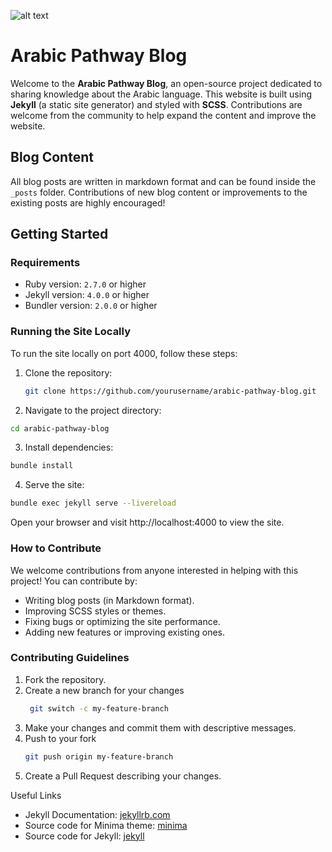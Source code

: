 ![alt text](https://res.cloudinary.com/ddymelpa3/image/upload/f_auto,q_auto/v1/arabic%20blogs/wsg4mjdigcebjjp4usps "logo")

# Arabic Pathway Blog

Welcome to the **Arabic Pathway Blog**, an open-source project dedicated to sharing knowledge about the Arabic language. This website is built using **Jekyll** (a static site generator) and styled with **SCSS**. Contributions are welcome from the community to help expand the content and improve the website.

## Blog Content
All blog posts are written in markdown format and can be found inside the `_posts` folder. Contributions of new blog content or improvements to the existing posts are highly encouraged!

## Getting Started

### Requirements
- Ruby version: `2.7.0` or higher
- Jekyll version: `4.0.0` or higher
- Bundler version: `2.0.0` or higher

### Running the Site Locally

To run the site locally on port 4000, follow these steps:

1. Clone the repository:
   ```bash
   git clone https://github.com/yourusername/arabic-pathway-blog.git
   ```
2. Navigate to the project directory:
  ```bash
  cd arabic-pathway-blog
  ```

3. Install dependencies:
  ```bash
  bundle install
  ```

4. Serve the site:
  ```bash
  bundle exec jekyll serve --livereload
  ```

Open your browser and visit http://localhost:4000 to view the site.


### How to Contribute
We welcome contributions from anyone interested in helping with this project! You can contribute by:

- Writing blog posts (in Markdown format).
- Improving SCSS styles or themes.
- Fixing bugs or optimizing the site performance.
- Adding new features or improving existing ones.

### Contributing Guidelines

1. Fork the repository.
2. Create a new branch for your changes
   ```bash
    git switch -c my-feature-branch
   ```
3. Make your changes and commit them with descriptive messages.
4. Push to your fork
   ```bash
   git push origin my-feature-branch
    ```
5. Create a Pull Request describing your changes.

Useful Links
- Jekyll Documentation: [jekyllrb.com](jekyllrb.com)
- Source code for Minima theme: [minima](https://github.com/jekyll/minima)
- Source code for Jekyll: [jekyll](https://github.com/jekyll/jekyll)
